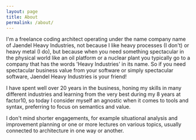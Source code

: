 ```yaml
---
layout: page
title: About
permalink: /about/
---
```


I'm a freelance coding architect operating under the name company name of Jaendel Heavy Industries, not because I like heavy processes (I don't) or heavy metal (I do), but because when you need something spectacular in the physical world like an oil platform or a nuclear plant you typically go to a company that has the words 'Heavy Industries' in its name. So if you need spectacular business value from your software or simply spectacular software, Jaendel Heavy Industries is your friend!

I have spent well over 20 years in the business, honing my skills in many different industries and learning from the very best during my 8 years at factor10, so today I consider myself an agnostic when it comes to tools and syntax, preferring to focus on semantics and value.

I don't mind shorter engagements, for example situational analysis and improvement planning or one or more lectures on various topics, usually connected to architecture in one way or another.
